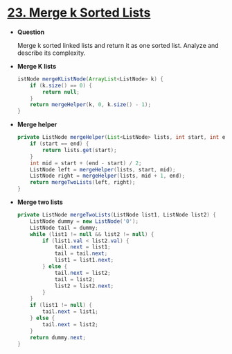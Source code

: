 # [23. Merge k Sorted Lists](https://leetcode.com/problems/merge-k-sorted-lists)

* **Question**

    Merge k sorted linked lists and return it as one sorted list. Analyze and describe its complexity.

* **Merge K lists**

    ```java
    istNode mergeKListNode(ArrayList<ListNode> k) {
        if (k.size() == 0) {
            return null;
        }
        return mergeHelper(k, 0, k.size() - 1);
    }
    ```

* **Merge helper**

    ```java
    private ListNode mergeHelper(List<ListNode> lists, int start, int end) {
        if (start == end) {
            return lists.get(start);
        }
        int mid = start + (end - start) / 2;
        ListNode left = mergeHelper(lists, start, mid);
        ListNode right = mergeHelper(lists, mid + 1, end);
        return mergeTwoLists(left, right);
    }
    ```

* **Merge two lists**

    ```java
    private ListNode mergeTwoLists(ListNode list1, ListNode list2) {
        ListNode dummy = new ListNode('0');
        ListNode tail = dummy;
        while (list1 != null && list2 != null) {
            if (list1.val < list2.val) {
                tail.next = list1;
                tail = tail.next;
                list1 = list1.next;
            } else {
                tail.next = list2;
                tail = list2;
                list2 = list2.next;
            }
        }
        if (list1 != null) {
            tail.next = list1;
        } else {
            tail.next = list2;
        }
        return dummy.next;
    }
    ```